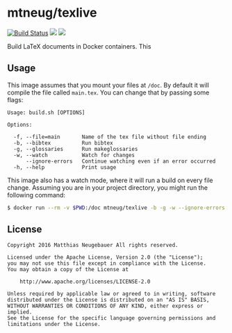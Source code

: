 # mtneug/texlive

[![Build Status](https://travis-ci.org/mtneug/texlive-docker.svg?branch=master)](https://travis-ci.org/mtneug/texlive-docker) [![](https://images.microbadger.com/badges/version/mtneug/texlive.svg)](https://hub.docker.com/r/mtneug/texlive/) [![](https://images.microbadger.com/badges/image/mtneug/texlive.svg)](https://microbadger.com/images/mtneug/texlive)

Build LaTeX documents in Docker containers. This

## Usage

This image assumes that you mount your files at `/doc`. By default it will
compile the file called `main.tex`. You can change that by passing some flags:

```
Usage: build.sh [OPTIONS]

Options:

  -f, --file=main       Name of the tex file without file ending
  -b, --bibtex          Run bibtex
  -g, --glossaries      Run makeglossaries
  -w, --watch           Watch for changes
      --ignore-errors   Continue watching even if an error occurred
  -h, --help            Print usage
```

This image also has a watch mode, where it will run a build on every file
change. Assuming you are in your project directory, you might run the following
command:

```sh
$ docker run --rm -v $PWD:/doc mtneug/texlive -b -g -w --ignore-errors
```

## License

```
Copyright 2016 Matthias Neugebauer All rights reserved.

Licensed under the Apache License, Version 2.0 (the "License");
you may not use this file except in compliance with the License.
You may obtain a copy of the License at

    http://www.apache.org/licenses/LICENSE-2.0

Unless required by applicable law or agreed to in writing, software
distributed under the License is distributed on an "AS IS" BASIS,
WITHOUT WARRANTIES OR CONDITIONS OF ANY KIND, either express or implied.
See the License for the specific language governing permissions and
limitations under the License.
```
